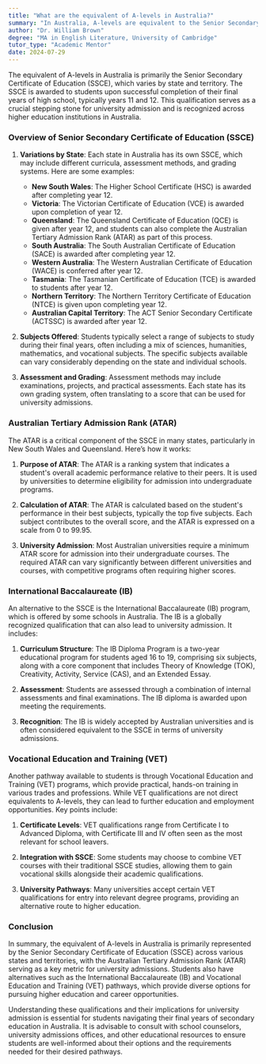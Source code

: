 ```yaml
---
title: "What are the equivalent of A-levels in Australia?"
summary: "In Australia, A-levels are equivalent to the Senior Secondary Certificate of Education, varying by state and essential for university admission."
author: "Dr. William Brown"
degree: "MA in English Literature, University of Cambridge"
tutor_type: "Academic Mentor"
date: 2024-07-29
---
```


The equivalent of A-levels in Australia is primarily the Senior Secondary Certificate of Education (SSCE), which varies by state and territory. The SSCE is awarded to students upon successful completion of their final years of high school, typically years 11 and 12. This qualification serves as a crucial stepping stone for university admission and is recognized across higher education institutions in Australia.

### Overview of Senior Secondary Certificate of Education (SSCE)

1. **Variations by State**: Each state in Australia has its own SSCE, which may include different curricula, assessment methods, and grading systems. Here are some examples:
   - **New South Wales**: The Higher School Certificate (HSC) is awarded after completing year 12.
   - **Victoria**: The Victorian Certificate of Education (VCE) is awarded upon completion of year 12.
   - **Queensland**: The Queensland Certificate of Education (QCE) is given after year 12, and students can also complete the Australian Tertiary Admission Rank (ATAR) as part of this process.
   - **South Australia**: The South Australian Certificate of Education (SACE) is awarded after completing year 12.
   - **Western Australia**: The Western Australian Certificate of Education (WACE) is conferred after year 12.
   - **Tasmania**: The Tasmanian Certificate of Education (TCE) is awarded to students after year 12.
   - **Northern Territory**: The Northern Territory Certificate of Education (NTCE) is given upon completing year 12.
   - **Australian Capital Territory**: The ACT Senior Secondary Certificate (ACTSSC) is awarded after year 12.

2. **Subjects Offered**: Students typically select a range of subjects to study during their final years, often including a mix of sciences, humanities, mathematics, and vocational subjects. The specific subjects available can vary considerably depending on the state and individual schools.

3. **Assessment and Grading**: Assessment methods may include examinations, projects, and practical assessments. Each state has its own grading system, often translating to a score that can be used for university admissions.

### Australian Tertiary Admission Rank (ATAR)

The ATAR is a critical component of the SSCE in many states, particularly in New South Wales and Queensland. Here’s how it works:

1. **Purpose of ATAR**: The ATAR is a ranking system that indicates a student's overall academic performance relative to their peers. It is used by universities to determine eligibility for admission into undergraduate programs.

2. **Calculation of ATAR**: The ATAR is calculated based on the student's performance in their best subjects, typically the top five subjects. Each subject contributes to the overall score, and the ATAR is expressed on a scale from 0 to 99.95.

3. **University Admission**: Most Australian universities require a minimum ATAR score for admission into their undergraduate courses. The required ATAR can vary significantly between different universities and courses, with competitive programs often requiring higher scores.

### International Baccalaureate (IB)

An alternative to the SSCE is the International Baccalaureate (IB) program, which is offered by some schools in Australia. The IB is a globally recognized qualification that can also lead to university admission. It includes:

1. **Curriculum Structure**: The IB Diploma Program is a two-year educational program for students aged 16 to 19, comprising six subjects, along with a core component that includes Theory of Knowledge (TOK), Creativity, Activity, Service (CAS), and an Extended Essay.

2. **Assessment**: Students are assessed through a combination of internal assessments and final examinations. The IB diploma is awarded upon meeting the requirements.

3. **Recognition**: The IB is widely accepted by Australian universities and is often considered equivalent to the SSCE in terms of university admissions.

### Vocational Education and Training (VET)

Another pathway available to students is through Vocational Education and Training (VET) programs, which provide practical, hands-on training in various trades and professions. While VET qualifications are not direct equivalents to A-levels, they can lead to further education and employment opportunities. Key points include:

1. **Certificate Levels**: VET qualifications range from Certificate I to Advanced Diploma, with Certificate III and IV often seen as the most relevant for school leavers.

2. **Integration with SSCE**: Some students may choose to combine VET courses with their traditional SSCE studies, allowing them to gain vocational skills alongside their academic qualifications.

3. **University Pathways**: Many universities accept certain VET qualifications for entry into relevant degree programs, providing an alternative route to higher education.

### Conclusion

In summary, the equivalent of A-levels in Australia is primarily represented by the Senior Secondary Certificate of Education (SSCE) across various states and territories, with the Australian Tertiary Admission Rank (ATAR) serving as a key metric for university admissions. Students also have alternatives such as the International Baccalaureate (IB) and Vocational Education and Training (VET) pathways, which provide diverse options for pursuing higher education and career opportunities. 

Understanding these qualifications and their implications for university admission is essential for students navigating their final years of secondary education in Australia. It is advisable to consult with school counselors, university admissions offices, and other educational resources to ensure students are well-informed about their options and the requirements needed for their desired pathways.
    